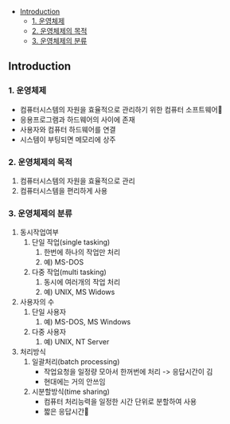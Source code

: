 - [Introduction](#introduction)
  - [1. 운영체제](#1-운영체제)
  - [2. 운영체제의 목적](#2-운영체제의-목적)
  - [3. 운영체제의 분류](#3-운영체제의-분류)

## Introduction

### 1. 운영체제
- 컴퓨터시스템의 자원을 효율적으로 관리하기 위한 컴퓨터 소프트웨어
- 응용프로그램과 하드웨어의 사이에 존재
- 사용자와 컴퓨터 하드웨어를 연결
- 시스템이 부팅되면 메모리에 상주

### 2. 운영체제의 목적
1. 컴퓨터시스템의 자원을 효율적으로 관리
2. 컴퓨터시스템을 편리하게 사용

### 3. 운영체제의 분류
1. 동시작업여부
   1. 단일 작업(single tasking)
      1. 한번에 하나의 작업만 처리
      2. 예) MS-DOS 
   2. 다중 작업(multi tasking)
      1. 동시에 여러개의 작업 처리
      2. 예) UNIX, MS Widows
2. 사용자의 수
   1. 단일 사용자
      1. 예) MS-DOS, MS Windows
   2. 다중 사용자
      1. 예) UNIX, NT Server
3. 처리방식
   1. 일괄처리(batch processing)
      - 작업요청을 일정량 모아서 한꺼번에 처리 -> 응답시간이 김
      - 현대에는 거의 안쓰임
   2. 시분할방식(time sharing)
      - 컴퓨터 처리능력을 일정한 시간 단위로 분할하여 사용
      - 짧은 응답시간 
